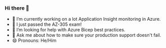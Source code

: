 ### Hi there 👋

<!--
**michaelrsee/michaelrsee** is a ✨ _special_ ✨ repository because its `README.md` (this file) appears on your GitHub profile.

Here are some ideas to get you started:
-->

- 🔭 I’m currently working on a lot Application Insight monitoring in Azure.
- 🌱 I just passed the AZ-305 exam!
- 🤔 I’m looking for help with Azure Bicep best practices.
- 💬 Ask me about how to make sure your production support doesn't fail. 
- 😄 Pronouns: He/Him
